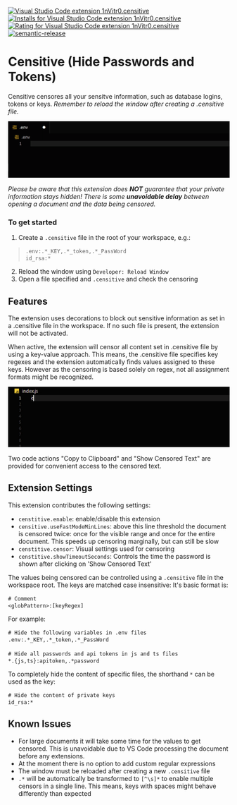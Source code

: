 [![Visual Studio Code extension 1nVitr0.censitive](https://vsmarketplacebadge.apphb.com/version/1nVitr0.censitive.svg)](https://marketplace.visualstudio.com/items?itemName=1nVitr0.censitive)
[![Installs for Visual Studio Code extension 1nVitr0.censitive](https://vsmarketplacebadge.apphb.com/installs/1nVitr0.censitive.svg)](https://marketplace.visualstudio.com/items?itemName=1nVitr0.censitive)
[![Rating for Visual Studio Code extension 1nVitr0.censitive](https://vsmarketplacebadge.apphb.com/rating/1nVitr0.censitive.svg)](https://marketplace.visualstudio.com/items?itemName=1nVitr0.censitive)
[![semantic-release](https://img.shields.io/badge/%20%20%F0%9F%93%A6%F0%9F%9A%80-semantic--release-e10079.svg)](https://github.com/semantic-release/semantic-release)

# Censitive (Hide Passwords and Tokens)

Censitive censores all your sensitve information, such as database logins, tokens or keys.
*Remember to reload the window after creating a .censitive file.*

![demo for .env files](https://raw.githubusercontent.com/1nVitr0/plugin-vscode-censitive/main/resources/demo.gif)

*Please be aware that this extension does __NOT__ guarantee that your private information stays hidden!*
*There is some __unavoidable delay__ between opening a document and the data being censored.*

### To get started

1. Create a `.censitive` file in the root of your workspace, e.g.:
> ```
> .env:.*_KEY,.*_token,.*_PassWord
> id_rsa:*
> ```
2. Reload the window using `Developer: Reload Window`
3. Open a file specified and `.censitive` and check the censoring

## Features

The extension uses decorations to block out sensitive information as set in a .censitive file in the workspace.
If no such file is present, the extension will not be activated.

When active, the extension will censor all content set in .censitive file by using a key-value approach.
This means, the .censitive file specifies key regexes and the extension automatically finds values assigned to these keys.
However as the censoring is based solely on regex, not all assignment formats might be recognized.

![demo for js files](https://raw.githubusercontent.com/1nVitr0/plugin-vscode-censitive/main/resources/demo_smart.gif)

Two code actions "Copy to Clipboard" and "Show Censored Text" are provided for convenient access to the censored text.

## Extension Settings

This extension contributes the following settings:

* `censtitive.enable`: enable/disable this extension
* `censitive.useFastModeMinLines`: above this line threshold the document is censored twice: once for the visible range and once for the entire document. This speeds up censoring marginally, but can still be slow
* `censtitive.censor`: Visual settings used for censoring
* `censtitive.showTimeoutSeconds`: Controls the time the password is shown after clicking on 'Show Censored Text'

The values being censored can be controlled using a `.censitive` file in the workspace root.
The keys are matched case insensitive: It's basic format is:

```
# Comment
<globPattern>:[keyRegex]
```

For example:

```
# Hide the following variables in .env files
.env:.*_KEY,.*_token,.*_PassWord

# Hide all passwords and api tokens in js and ts files
*.{js,ts}:apitoken,.*password
```

To completely hide the content of specific files, the shorthand `*` can be used as the key:


```
# Hide the content of private keys
id_rsa:*
```

## Known Issues

- For large documents it will take some time for the values to get censored. This is unavoidable due to VS Code processing the document before any extensions.
- At the moment there is no option to add custom regular expressions
- The window must be reloaded after creating a new `.censitive` file
- `.*` will be automatically be transformed to `[^\s]*` to enable multiple censors in a single line. This means, keys with spaces might behave differently than expected 
